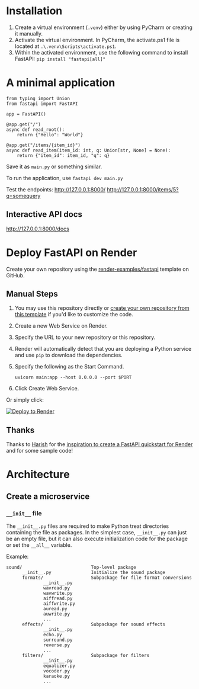 # Installation

1. Create a virtual environment (`.venv`) either by using PyCharm or creating it manually.
2. Activate the virtual environment. In PyCharm, the activate.ps1 file is located at `.\.venv\Scripts\activate.ps1`.
3. Within the activated environment, use the following command to install FastAPI: `pip install "fastapi[all]"`

# A minimal application

```
from typing import Union
from fastapi import FastAPI

app = FastAPI()

@app.get("/")
async def read_root():
    return {"Hello": "World"}

@app.get("/items/{item_id}")
async def read_item(item_id: int, q: Union[str, None] = None):
    return {"item_id": item_id, "q": q}
```

Save it as `main.py` or something similar.

To run the application, use `fastapi dev main.py`

Test the endpoints:
http://127.0.0.1:8000/
http://127.0.0.1:8000/items/5?q=somequery

## Interactive API docs
http://127.0.0.1:8000/docs

# Deploy FastAPI on Render

Create your own repository using the [render-examples/fastapi](https://github.com/new?template_name=fastapi&template_owner=render-examples) template on GitHub.

## Manual Steps

1. You may use this repository directly or [create your own repository from this template](https://github.com/render-examples/fastapi/generate) if you'd like to customize the code.
2. Create a new Web Service on Render.
3. Specify the URL to your new repository or this repository.
4. Render will automatically detect that you are deploying a Python service and use `pip` to download the dependencies.
5. Specify the following as the Start Command.

    ```shell
    uvicorn main:app --host 0.0.0.0 --port $PORT
    ```

6. Click Create Web Service.

Or simply click:

[![Deploy to Render](https://render.com/images/deploy-to-render-button.svg)](https://render.com/deploy?repo=https://github.com/render-examples/fastapi)

## Thanks

Thanks to [Harish](https://harishgarg.com) for the [inspiration to create a FastAPI quickstart for Render](https://twitter.com/harishkgarg/status/1435084018677010434) and for some sample code!

# Architecture

## Create a microservice

### `__init__` file

The `__init__.py` files are required to make Python treat directories containing the file as packages. In the simplest case, `__init__.py` can just be an empty file, but it can also execute initialization code for the package or set the `__all__` variable.

Example:

```
sound/                          Top-level package
      __init__.py               Initialize the sound package
      formats/                  Subpackage for file format conversions
              __init__.py
              wavread.py
              wavwrite.py
              aiffread.py
              aiffwrite.py
              auread.py
              auwrite.py
              ...
      effects/                  Subpackage for sound effects
              __init__.py
              echo.py
              surround.py
              reverse.py
              ...
      filters/                  Subpackage for filters
              __init__.py
              equalizer.py
              vocoder.py
              karaoke.py
              ...
```
